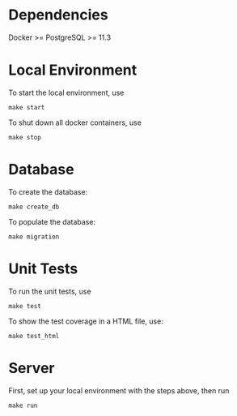 # Dependencies

Docker >= 
PostgreSQL >= 11.3

# Local Environment

To start the local environment, use

```
make start
```

To shut down all docker containers, use

```
make stop
```

# Database

To create the database:
```
make create_db
```

To populate the database:
```
make migration
```

# Unit Tests

To run the unit tests, use

```
make test
```

To show the test coverage in a HTML file, use:
```
make test_html
```

# Server

First, set up your local environment with the steps above, then run

```
make run
```

